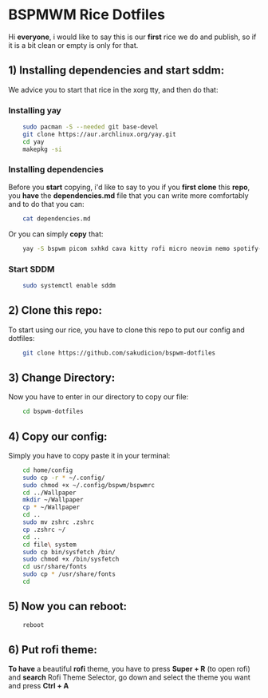 # BSPMWM Rice Dotfiles
Hi **everyone**, i would like to say this is our **first** rice we do and publish, so if it is a bit clean or empty is only for that.

## 1) Installing dependencies and start sddm:
We advice you to start that rice in the xorg tty, and then do that:
### **Installing yay**
```bash
    sudo pacman -S --needed git base-devel
    git clone https://aur.archlinux.org/yay.git
    cd yay
    makepkg -si
```
### **Installing dependencies**
Before you **start** copying, i'd like to say to you if you **first clone** this **repo**, you **have** the **dependencies.md** file that you can write more comfortably and to do that you can:
```bash
    cat dependencies.md
```
Or you can simply **copy** that:
```bash
    yay -S bspwm picom sxhkd cava kitty rofi micro neovim nemo spotify-launcher discord sddm feh waterfox-bin lunar-client zsh-autosuggestions zsh-syntax-highlighting zsh-history-substring-search noto-fonts-emoji ttf-joypixels ttf-twemoji otf-openmoji ttf-twemoji-color ttf-symbola
```
### **Start SDDM**
```bash
    sudo systemctl enable sddm
```

## 2) Clone this repo:
To start using our rice, you have to clone this repo to put our config and dotfiles:
```bash
    git clone https://github.com/sakudicion/bspwm-dotfiles
```

## 3) Change Directory:
Now you have to enter in our directory to copy our file:
```bash
    cd bspwm-dotfiles
```

## 4) Copy our config:
Simply you have to copy paste it in your terminal:
```bash
    cd home/config
    sudo cp -r * ~/.config/
    sudo chmod +x ~/.config/bspwm/bspwmrc
    cd ../Wallpaper
    mkdir ~/Wallpaper
    cp * ~/Wallpaper
    cd ..
    sudo mv zshrc .zshrc
    cp .zshrc ~/
    cd ..
    cd file\ system
    sudo cp bin/sysfetch /bin/
    sudo chmod +x /bin/sysfetch
    cd usr/share/fonts
    sudo cp * /usr/share/fonts
    cd
```

## 5) Now you can reboot:
```bash
    reboot
```

## 6) Put rofi theme:
**To have** a beautiful **rofi** theme, you have to press **Super + R** (to open rofi) and **search** Rofi Theme Selector, go down and select the theme you want and press **Ctrl + A**
